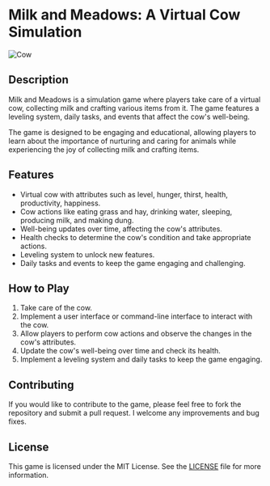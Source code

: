 # Milk and Meadows: A Virtual Cow Simulation 
![Cow](https://github.com/ArtemSinchuk/Milk-and-Meadows/assets/158162880/610c081c-2808-402c-9f6f-6a326152688e)
## Description

Milk and Meadows is a simulation game where players take care of a virtual cow, collecting milk and crafting various items from it. The game features a leveling system, daily tasks, and events that affect the cow's well-being.

The game is designed to be engaging and educational, allowing players to learn about the importance of nurturing and caring for animals while experiencing the joy of collecting milk and crafting items.

## Features

- Virtual cow with attributes such as level, hunger, thirst, health, productivity, happiness.
- Cow actions like eating grass and hay, drinking water, sleeping, producing milk, and making dung.
- Well-being updates over time, affecting the cow's attributes.
- Health checks to determine the cow's condition and take appropriate actions.
- Leveling system to unlock new features.
- Daily tasks and events to keep the game engaging and challenging.

## How to Play

1. Take care of the cow.
2. Implement a user interface or command-line interface to interact with the cow.
3. Allow players to perform cow actions and observe the changes in the cow's attributes.
4. Update the cow's well-being over time and check its health.
5. Implement a leveling system and daily tasks to keep the game engaging.

## Contributing

If you would like to contribute to the game, please feel free to fork the repository and submit a pull request. I welcome any improvements and bug fixes.

## License

This game is licensed under the MIT License. See the [LICENSE](LICENSE) file for more information.
